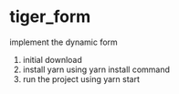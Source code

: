 # tiger_form
implement the dynamic form
1. initial download
2. install yarn using yarn install command
3. run the project using yarn start 
